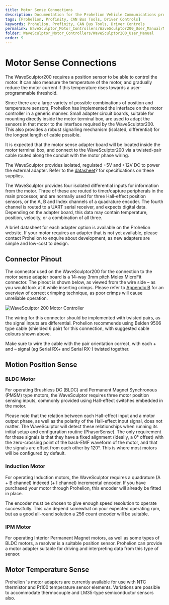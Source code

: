 ```yaml
---
title: Motor Sense Connections
description: Documentation for the Prohelion Vehicle Communications protocol
tags: [Prohelion, Profinity, CAN Bus Tools, Driver Controls]
keywords: Prohelion, Profinity, CAN Bus Tools, Driver Controls
permalink: WaveSculptor_Motor_Controllers/WaveSculptor200_User_Manual/Motor_Sense_Connections.html
folder: WaveSculptor_Motor_Controllers/WaveSculptor200_User_Manual
order: 9
---
```


# Motor Sense Connections

The WaveSculptor200 requires a position sensor to be able to control the motor.  It can also measure the temperature of the motor, and gradually reduce the motor current if this temperature rises towards a user-programmable threshold.  

Since there are a large variety of possible combinations of position and temperature sensors, Prohelion has implemented the interface on the motor controller in a generic manner.  Small adapter circuit boards, suitable for mounting directly inside the motor terminal box, are used to adapt the sensors in that motor to the interface required by the WaveSculptor200.  This also provides a robust signalling mechanism (isolated, differential) for the longest length of cable possible.

It is expected that the motor sense adapter board will be located inside the motor terminal box, and connect to the WaveSculptor200 via a twisted-pair cable routed along the conduit with the motor phase wiring.

The WaveSculptor provides isolated, regulated +5V and +12V DC to power the external adapter.  Refer to the [datasheet]()? for specifications on these supplies.

The WaveSculptor provides four isolated differential inputs for information from the motor.  Three of these are routed to timer/capture peripherals in the main processor, and are normally used for three Hall-effect position sensors, or the A, B and Index channels of a quadrature encoder.  The fourth channel is routed to a UART serial receiver, and expects digital data.  Depending on the adapter board, this data may contain temperature, position, velocity, or a combination of all three.

A brief datasheet for each adapter option is available on the Prohelion website.  If your motor requires an adapter that is not yet available, please contact Prohelion to enquire about development, as new adapters are simple and low-cost to design.

## Connector Pinout

The connector used on the WaveSculptor200 for the connection to the motor sense adapter board is a 14-way 3mm pitch Molex MicroFit connector.  The pinout is shown below, as viewed from the wire side – as you would look at it while inserting crimps.  Please refer to [Appendix B](appendix_b) for an overview of correct crimping technique, as poor crimps will cause unreliable operation.

![WaveSculptor 200 Motor Controller](../images/WaveSculptor200_User_manual/Introduction.png)

The wiring for this connector should be implemented with twisted pairs, as the signal inputs are differential.  Prohelion recommends using Belden 9506 type cable (shielded 6 pair) for this connection, with suggested cable colours shown above.

Make sure to wire the cable with the pair orientation correct, with each + and – signal (eg Serial RX+ and Serial RX-) twisted together.

## Motion Position Sense

### BLDC Motor

For operating Brushless DC (BLDC) and Permanent Magnet Synchronous (PMSM) type motors, the WaveSculptor requires three motor position sensing inputs, commonly provided using Hall-effect switches embedded in the motor.

Please note that the relation between each Hall-effect input and a motor output phase, as well as the polarity of the Hall-effect input signal, does not matter. The WaveSculptor will detect these relationships when running its initial setup and configuration routine (PhasorSense). The only requirement for these signals is that they have a fixed alignment (ideally, a 0° offset) with the zero-crossing point of the back-EMF waveform of the motor, and that the signals are offset from each other by 120°. This is where most motors will be configured by default.

### Induction Motor

For operating Induction motors, the WaveSculptor requires a quadrature (A + B channel) indexed (+ I channel) incremental encoder.  If you have purchased your motor through Prohelion, this encoder will already be fitted in place.

The encoder must be chosen to give enough speed resolution to operate successfully.  This can depend somewhat on your expected operating rpm, but as a good all-round solution a 256 count encoder will be suitable.

### IPM Motor

For operating Interior Permanent Magnet motors, as well as some types of BLDC motors, a resolver is a suitable position sensor.  Prohelion can provide a motor adapter suitable for driving and interpreting data from this type of sensor.

## Motor Temperature Sense

Prohelion 's motor adapters are currently available for use with NTC thermistor and Pt100 temperature sensor elements.  Variations are possible to accommodate thermocouple and LM35-type semiconductor sensors also.




